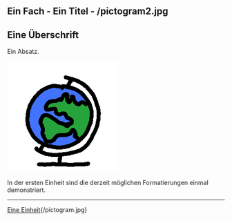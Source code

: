 
Ein Fach - Ein Titel - /pictogram2.jpg
---
## Eine Überschrift

Ein Absatz.

![Example from GitBook](/de/bilder/globe-2.png)

In der ersten Einheit sind die derzeit möglichen Formatierungen einmal demonstriert.

---
[Eine Einheit](unit.md){/pictogram.jpg}
